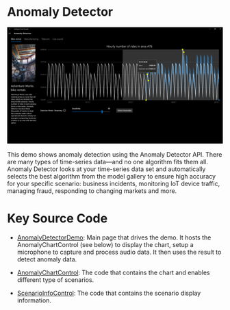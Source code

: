 # Anomaly Detector

![alt text](https://github.com/Microsoft/Cognitive-Samples-IntelligentKiosk/blob/master/Documentation/AnomalyDetectorDemo.png "Anomaly Detector")

This demo shows anomaly detection using the Anomaly Detector API. There are many types of time-series data—and no one algorithm fits them all. Anomaly Detector looks at your time-series data set and automatically selects the best algorithm from the model gallery to ensure high accuracy for your specific scenario: business incidents, monitoring IoT device traffic, managing fraud, responding to changing markets and more.

# Key Source Code

* [AnomalyDetectorDemo](../Kiosk/Views/AnomalyDetector/AnomalyDetectorDemo.xaml.cs): Main page that drives the demo. It hosts the AnomalyChartControl (see below) to display the chart, setup a microphone to capture and process audio data. It then uses the result to detect anomaly data.

* [AnomalyChartControl](../Kiosk/Views/AnomalyDetector/AnomalyChartControl.xaml.cs): The code that contains the chart and enables different type of scenarios.

* [ScenarioInfoControl](../Kiosk/Views/AnomalyDetector/ScenarioInfoControl.xaml.cs): The code that contains the scenario display information.
